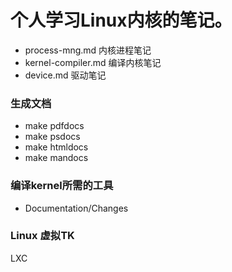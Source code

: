 # 个人学习Linux内核的笔记。

* process-mng.md 
    内核进程笔记
* kernel-compiler.md 
    编译内核笔记
* device.md 
    驱动笔记

### 生成文档
*    make pdfdocs
*    make psdocs
*    make htmldocs
*    make mandocs

### 编译kernel所需的工具
*   Documentation/Changes

### Linux 虚拟TK
   LXC

